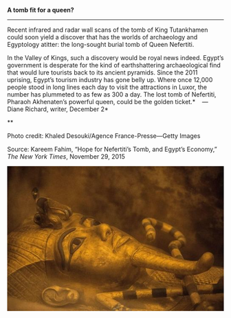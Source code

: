 **A tomb fit for a queen?**

****

Recent infrared and radar wall scans of the tomb of King Tutankhamen could soon yield a discover that has the worlds of archaeology and Egyptology atitter: the long-sought burial tomb of Queen Nefertiti. 

In the Valley of Kings, such a discovery would be royal news indeed. Egypt’s government is desperate for the kind of earthshattering archaeological find that would lure tourists back to its ancient pyramids. Since the 2011 uprising, Egypt’s tourism industry has gone belly up. Where once 12,000 people stood in long lines each day to visit the attractions in Luxor, the number has plummeted to as few as 300 a day. The lost tomb of Nefertiti, Pharaoh Akhenaten’s powerful queen, could be the golden ticket.*    —Diane Richard, writer, December 2*

**

Photo credit: Khaled Desouki/Agence France-Presse—Getty Images

Source: Kareem Fahim, “Hope for Nefertiti’s Tomb, and Egypt’s Economy,” *The New York Times*, November 29, 2015

![](../images/15-12-2_16.414_NefertitiEDIT-1.jpeg)
